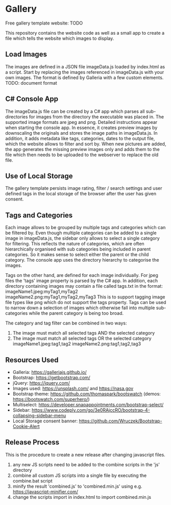 # Gallery

Free gallery template website: TODO

This repository contains the website code as well as a small app to create a file which tells the website which images to display.

## Load Images
The images are defined in a JSON file imageData.js loaded by index.html as a script.
Start by replacing the images referenced in imageData.js with your own images. The format is defined by Galleria with a few custom elements.
TODO: document format
	
## C# Console App
The imageData.js file can be created by a C# app which parses all sub-directories for images from the directory the executable was placed in.
The supported image formats are jpeg and png. 
Detailed instructions appear when starting the console app.
In essence, it creates preview images by downscaling the originals and stores the image paths in imageData.js. 
In addition, it adds metadata like tags, categories, dates to the output file, which the website allows to filter and sort by.
When new pictures are added, the app generates the missing preview images only and adds them to the file which then needs to be uploaded to the webserver to replace the old file.

## Use of Local Storage
The gallery template persists image rating, filter / search settings and user defined tags in the local storage of the browser after the user has given consent.

## Tags and Categories
Each image allows to be grouped by multiple tags and categories which can be filtered by.
Even though multiple categories can be added to a single image in imageData.js, the sidebar only allows to select a single category for filtering.
This reflects the nature of categories, which are often hierarchically organised with sub categories being included in parent categories. So it makes sense to select either the parent or the child category.
The console app uses the directory hierarchy to categorise the images.

Tags on the other hand, are defined for each image individually. For jpeg files the 'tags' image property is parsed by the C# app. 
In addition, each directory containing images may contain a file called tags.txt in the format:
imageName1.jpeg:myTag1,myTag2
imageName2.png:myTag1,myTag2,myTag3
This is to support tagging image file types like png which do not support the tags property.
Tags can be used to narrow down a selection of images which otherwise fall into multiple sub-categories while the parent category is being too broad.

The category and tag filter can be combined in two ways:
1. The image must match all selected tags AND the selected category
2. The image must match all selected tags OR the selected category
imageName1.jpeg:tag1,tag2
imageName2.png:tag1,tag2,tag3

## Resources Used
- Galleria: https://galleriajs.github.io/
- Bootstrap: https://getbootstrap.com/
- jQuery: https://jquery.com/
- Images used: https://unsplash.com/ and https://nasa.gov
- Bootstrap theme: https://github.com/thomaspark/bootswatch (demos: https://bootswatch.com/superhero/)
- Multiselect: https://developer.snapappointments.com/bootstrap-select/
- Sidebar: https://www.codeply.com/go/3e0RAjccRO/bootstrap-4-collapsing-sidebar-menu
- Local Storage consent banner: https://github.com/Wruczek/Bootstrap-Cookie-Alert
	

## Release Process
This is the procedure to create a new release after changing javascript files.

1. any new JS scripts need to be added to the combine scripts in the 'js' directory
2. combine all custom JS scripts into a single file by executing the combine.bat script
3. minify the result 'combined.js' to 'combined.min.js' using e.g. https://javascript-minifier.com/
4. change the scripts import in index.html to import combined.min.js

